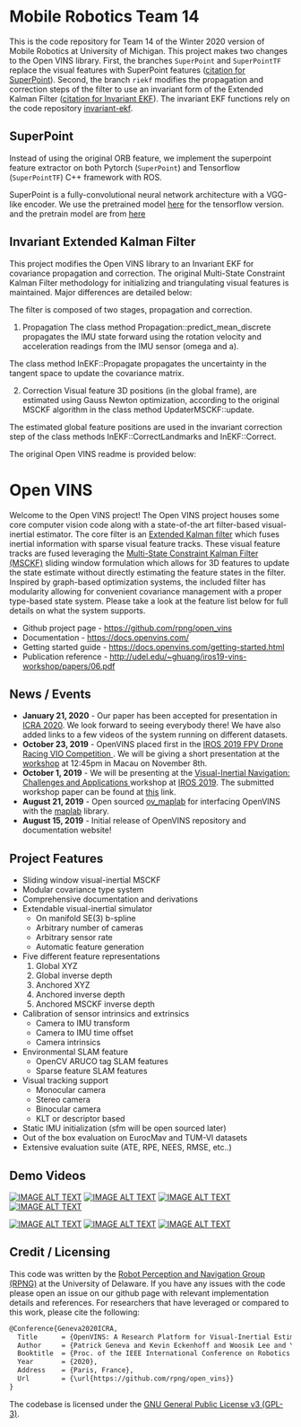 
# Mobile Robotics Team 14

This is the code repository for Team 14 of the Winter 2020 version of Mobile Robotics at University of Michigan. This project makes two changes to the Open VINS library. First, the branches ```SuperPoint``` and ```SuperPointTF``` replace the visual features with SuperPoint features ([citation for SuperPoint](https://arxiv.org/abs/1712.07629 "SuperPoint: Self-Supervised Interest Point Detection and Description")). Second, the branch ```riekf``` modifies the propagation and correction steps of the filter to use an invariant form of the Extended Kalman Filter ([citation for Invariant EKF](https://arxiv.org/abs/1904.09251 "Contact-Aided Invariant Extended Kalman Filtering for Robot State Estimation")). The invariant EKF functions rely on the code repository [invariant-ekf](https://github.com/RossHartley/invariant-ekf).

## SuperPoint
Instead of using the original ORB feature, we implement the superpoint feature extractor on both Pytorch (```SuperPoint```) and Tensorflow (```SuperPointTF```) C++ framework with ROS.

SuperPoint is a fully-convolutional neural network architecture with a VGG-like encoder. We use the pretrained model [here](https://github.com/rpautrat/SuperPoint/tree/master/pretrained_models) for the tensorflow version. and the pretrain model are from [here](https://github.com/magicleap/SuperPointPretrainedNetwork)

## Invariant Extended Kalman Filter
This project modifies the Open VINS library to an Invariant EKF for covariance propagation and correction. The original Multi-State Constraint Kalman Filter methodology for initializing and triangulating visual features is maintained. Major differences are detailed below:

The filter is composed of two stages, propagation and correction.

1. Propagation
The class method Propagation::predict_mean_discrete propagates the IMU state forward using the rotation velocity and acceleration readings from the IMU sensor (omega and a).

The class method InEKF::Propagate propagates the uncertainty in the tangent space to update the covariance matrix.

2. Correction
Visual feature 3D positions (in the global frame), are estimated using Gauss Newton optimization, according to the original MSCKF algorithm in the class method UpdaterMSCKF::update.

The estimated global feature positions are used in the invariant correction step of the class methods InEKF::CorrectLandmarks and InEKF::Correct.

The original Open VINS readme is provided below:

# Open VINS


Welcome to the Open VINS project!
The Open VINS project houses some core computer vision code along with a state-of-the art filter-based visual-inertial estimator.
The core filter is an [Extended Kalman filter](https://en.wikipedia.org/wiki/Extended_Kalman_filter) which fuses inertial information with sparse visual feature tracks.
These visual feature tracks are fused leveraging the [Multi-State Constraint Kalman Filter (MSCKF)](https://ieeexplore.ieee.org/document/4209642) sliding window formulation which allows for 3D features to update the state estimate without directly estimating the feature states in the filter.
Inspired by graph-based optimization systems, the included filter has modularity allowing for convenient covariance management with a proper type-based state system.
Please take a look at the feature list below for full details on what the system supports.


* Github project page - https://github.com/rpng/open_vins
* Documentation - https://docs.openvins.com/
* Getting started guide - https://docs.openvins.com/getting-started.html
* Publication reference - http://udel.edu/~ghuang/iros19-vins-workshop/papers/06.pdf


## News / Events

* **January 21, 2020** - Our paper has been accepted for presentation in [ICRA 2020](https://www.icra2020.org/). We look forward to seeing everybody there! We have also added links to a few videos of the system running on different datasets.
* **October 23, 2019** - OpenVINS placed first in the [IROS 2019 FPV Drone Racing VIO Competition
](http://rpg.ifi.uzh.ch/uzh-fpv.html). We will be giving a short presentation at the [workshop](https://wp.nyu.edu/workshopiros2019mav/) at 12:45pm in Macau on November 8th.
* **October 1, 2019** - We will be presenting at the [Visual-Inertial Navigation: Challenges and Applications
](http://udel.edu/~ghuang/iros19-vins-workshop/index.html) workshop at [IROS 2019](https://www.iros2019.org/). The submitted workshop paper can be found at [this](http://udel.edu/~ghuang/iros19-vins-workshop/papers/06.pdf) link.
* **August 21, 2019** - Open sourced [ov_maplab](https://github.com/rpng/ov_maplab) for interfacing OpenVINS with the [maplab](https://github.com/ethz-asl/maplab) library.
* **August 15, 2019** - Initial release of OpenVINS repository and documentation website! 


## Project Features


* Sliding window visual-inertial MSCKF
* Modular covariance type system
* Comprehensive documentation and derivations
* Extendable visual-inertial simulator
    * On manifold SE(3) b-spline
    * Arbitrary number of cameras
    * Arbitrary sensor rate
    * Automatic feature generation
* Five different feature representations
    1. Global XYZ
    2. Global inverse depth
    3. Anchored XYZ
    4. Anchored inverse depth
    5. Anchored MSCKF inverse depth
* Calibration of sensor intrinsics and extrinsics
    * Camera to IMU transform 
    * Camera to IMU time offset
    * Camera intrinsics
* Environmental SLAM feature
    * OpenCV ARUCO tag SLAM features
    * Sparse feature SLAM features
* Visual tracking support
    * Monocular camera
    * Stereo camera
    * Binocular camera
    * KLT or descriptor based
* Static IMU initialization (sfm will be open sourced later)
* Out of the box evaluation on EurocMav and TUM-VI datasets
* Extensive evaluation suite (ATE, RPE, NEES, RMSE, etc..)

## Demo Videos

[![IMAGE ALT TEXT](http://img.youtube.com/vi/KCX51GvYGss/1.jpg)](http://www.youtube.com/watch?v=KCX51GvYGss "OpenVINS - EuRoC MAV Vicon Rooms Flyby")
[![IMAGE ALT TEXT](http://img.youtube.com/vi/Lc7VQHngSuQ/1.jpg)](http://www.youtube.com/watch?v=Lc7VQHngSuQ "OpenVINS - TUM VI Datasets Flyby")
[![IMAGE ALT TEXT](http://img.youtube.com/vi/vaia7iPaRW8/1.jpg)](http://www.youtube.com/watch?v=vaia7iPaRW8 "OpenVINS - UZH-FPV Drone Racing Dataset Flyby")
[![IMAGE ALT TEXT](http://img.youtube.com/vi/MCzTF9ye2zw/1.jpg)](http://www.youtube.com/watch?v=MCzTF9ye2zw "OpenVINS - KAIST Urban 39 Dataset Demonstration")


[![IMAGE ALT TEXT](http://img.youtube.com/vi/187AXuuGNNw/1.jpg)](http://www.youtube.com/watch?v=187AXuuGNNw "OpenVINS - EuRoC MAV Vicon Rooms Demonstration")
[![IMAGE ALT TEXT](http://img.youtube.com/vi/oUoLlrFryk0/1.jpg)](http://www.youtube.com/watch?v=oUoLlrFryk0 "OpenVINS - TUM VI Datasets Demostration")
[![IMAGE ALT TEXT](http://img.youtube.com/vi/ExPIGwORm4E/1.jpg)](http://www.youtube.com/watch?v=ExPIGwORm4E "OpenVINS - UZH-FPV Drone Racing Dataset Demonstration")


## Credit / Licensing

This code was written by the [Robot Perception and Navigation Group (RPNG)](https://sites.udel.edu/robot/) at the University of Delaware.
If you have any issues with the code please open an issue on our github page with relevant implementation details and references.
For researchers that have leveraged or compared to this work, please cite the following:
```txt
@Conference{Geneva2020ICRA,
  Title      = {OpenVINS: A Research Platform for Visual-Inertial Estimation},
  Author     = {Patrick Geneva and Kevin Eckenhoff and Woosik Lee and Yulin Yang and Guoquan Huang},
  Booktitle  = {Proc. of the IEEE International Conference on Robotics and Automation},
  Year       = {2020},
  Address    = {Paris, France},
  Url        = {\url{https://github.com/rpng/open_vins}}
}
```


The codebase is licensed under the [GNU General Public License v3 (GPL-3)](https://www.gnu.org/licenses/gpl-3.0.txt).


